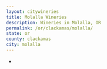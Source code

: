 ```yaml
---
layout: citywineries
title: Molalla Wineries
description: Wineries in Molalla, OR
permalink: /or/clackamas/molalla/
state: or
county: clackamas
city: molalla
---
```

-
